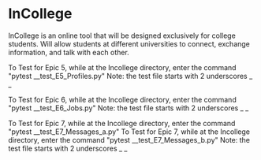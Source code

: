 # InCollege
InCollege is an online tool that will be designed exclusively for college students. Will allow students at different universities to connect, exchange information, and talk with each other.

To Test for Epic 5, while at the Incollege directory, enter the command "pytest __test_E5_Profiles.py"
Note: the test file starts with 2 underscores _ _ 

To Test for Epic 6, while at the Incollege directory, enter the command "pytest __test_E6_Jobs.py"
Note: the test file starts with 2 underscores _ _ 

To Test for Epic 7, while at the Incollege directory, enter the command "pytest __test_E7_Messages_a.py"
To Test for Epic 7, while at the Incollege directory, enter the command "pytest __test_E7_Messages_b.py"
Note: the test file starts with 2 underscores _ _ 